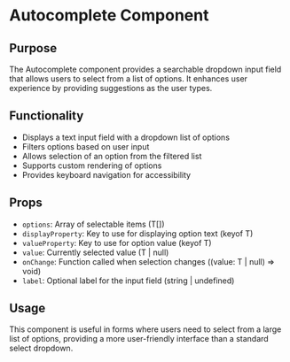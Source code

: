 # Autocomplete Component

## Purpose
The Autocomplete component provides a searchable dropdown input field that allows users to select from a list of options. It enhances user experience by providing suggestions as the user types.

## Functionality
- Displays a text input field with a dropdown list of options
- Filters options based on user input
- Allows selection of an option from the filtered list
- Supports custom rendering of options
- Provides keyboard navigation for accessibility

## Props
- `options`: Array of selectable items (T[])
- `displayProperty`: Key to use for displaying option text (keyof T)
- `valueProperty`: Key to use for option value (keyof T)
- `value`: Currently selected value (T | null)
- `onChange`: Function called when selection changes ((value: T | null) => void)
- `label`: Optional label for the input field (string | undefined)

## Usage
This component is useful in forms where users need to select from a large list of options, providing a more user-friendly interface than a standard select dropdown.